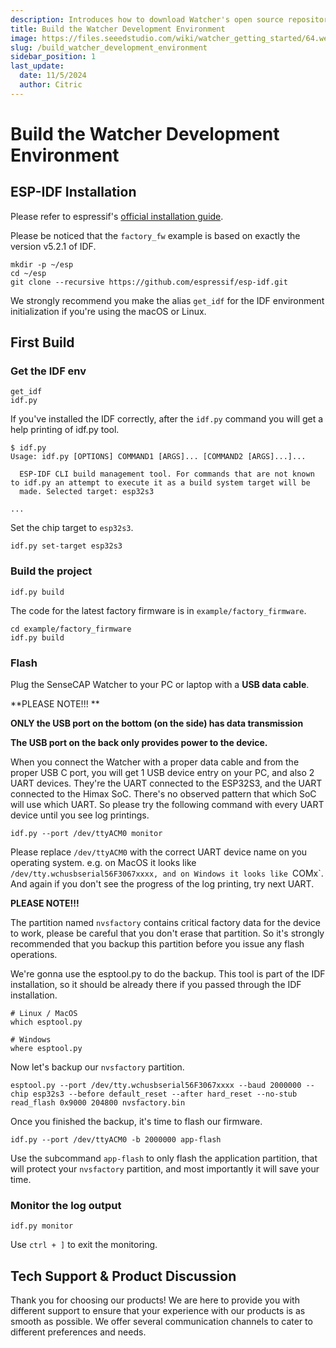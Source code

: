 ```yaml
---
description: Introduces how to download Watcher's open source repository and build an IDF environment.
title: Build the Watcher Development Environment
image: https://files.seeedstudio.com/wiki/watcher_getting_started/64.webp
slug: /build_watcher_development_environment
sidebar_position: 1
last_update:
  date: 11/5/2024
  author: Citric
---
```


# Build the Watcher Development Environment

## ESP-IDF Installation

Please refer to espressif's [official installation guide](https://docs.espressif.com/projects/esp-idf/en/v5.2.1/esp32s3/get-started/index.html).

Please be noticed that the `factory_fw` example is based on exactly the version v5.2.1 of IDF.

```
mkdir -p ~/esp
cd ~/esp
git clone --recursive https://github.com/espressif/esp-idf.git
```

We strongly recommend you make the alias `get_idf` for the IDF environment initialization if you're using the macOS or Linux.

## First Build

### Get the IDF env

```
get_idf
idf.py
```

If you've installed the IDF correctly, after the `idf.py` command you will get a help printing of idf.py tool.

```
$ idf.py
Usage: idf.py [OPTIONS] COMMAND1 [ARGS]... [COMMAND2 [ARGS]...]...

  ESP-IDF CLI build management tool. For commands that are not known to idf.py an attempt to execute it as a build system target will be
  made. Selected target: esp32s3

...

```

Set the chip target to `esp32s3`.

```
idf.py set-target esp32s3
```

### Build the project

```
idf.py build
```

The code for the latest factory firmware is in `example/factory_firmware`.

```
cd example/factory_firmware
idf.py build
```

### Flash

Plug the SenseCAP Watcher to your PC or laptop with a **USB data cable**.

**PLEASE NOTE!!! **

**ONLY the USB port on the bottom (on the side) has data transmission**

**The USB port on the back only provides power to the device.**

When you connect the Watcher with a proper data cable and from the proper USB C port, you will get 1 USB device entry on your PC, and also 2 UART devices. They're the UART connected to the ESP32S3, and the UART connected to the Himax SoC. There's no observed pattern that which SoC will use which UART. So please try the following command with every UART device until you see log printings. 

```
idf.py --port /dev/ttyACM0 monitor
```

Please replace `/dev/ttyACM0` with the correct UART device name on you operating system. e.g. on MacOS it looks like `/dev/tty.wchusbserial56F3067xxxx, and on Windows it looks like `COMx`. And again if you don't see the progress of the log printing, try next UART.

**PLEASE NOTE!!!**

The partition named `nvsfactory` contains critical factory data for the device to work, please be careful that you don't erase that partition. So it's strongly recommended that you backup this partition before you issue any flash operations.

We're gonna use the esptool.py to do the backup. This tool is part of the IDF installation, so it should be already there if you passed through the IDF installation.

```
# Linux / MacOS
which esptool.py

# Windows
where esptool.py
```

Now let's backup our `nvsfactory` partition.

```
esptool.py --port /dev/tty.wchusbserial56F3067xxxx --baud 2000000 --chip esp32s3 --before default_reset --after hard_reset --no-stub read_flash 0x9000 204800 nvsfactory.bin
```

Once you finished the backup, it's time to flash our firmware.

```
idf.py --port /dev/ttyACM0 -b 2000000 app-flash
```

Use the subcommand `app-flash` to only flash the application partition, that will protect your `nvsfactory` partition, and most importantly it will save your time.

### Monitor the log output

```
idf.py monitor
```

Use `ctrl + ]` to exit the monitoring.

## Tech Support & Product Discussion

Thank you for choosing our products! We are here to provide you with different support to ensure that your experience with our products is as smooth as possible. We offer several communication channels to cater to different preferences and needs.

<div class="button_tech_support_container">
<a href="https://forum.seeedstudio.com/" class="button_forum"></a> 
<a href="https://www.seeedstudio.com/contacts" class="button_email"></a>
</div>

<div class="button_tech_support_container">
<a href="https://discord.gg/eWkprNDMU7" class="button_discord"></a> 
<a href="https://github.com/Seeed-Studio/wiki-documents/discussions/69" class="button_discussion"></a>
</div>

